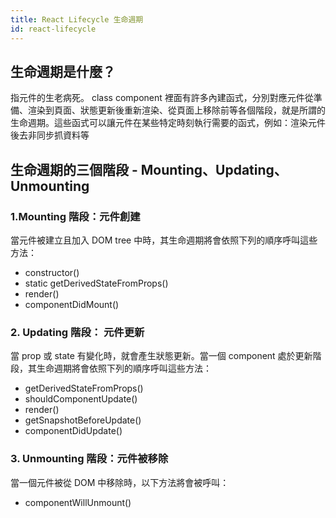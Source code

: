 ```yaml
---
title: React Lifecycle 生命週期
id: react-lifecycle
---
```


## 生命週期是什麼？

指元件的生老病死。 class component 裡面有許多內建函式，分別對應元件從準備、渲染到頁面、狀態更新後重新渲染、從頁面上移除前等各個階段，就是所謂的生命週期。這些函式可以讓元件在某些特定時刻執行需要的函式，例如：渲染元件後去非同步抓資料等

## 生命週期的三個階段 - Mounting、Updating、Unmounting

### 1.Mounting 階段：元件創建

當元件被建立且加入 DOM tree 中時，其生命週期將會依照下列的順序呼叫這些方法：

- constructor()
- static getDerivedStateFromProps()
- render()
- componentDidMount()

### 2. Updating 階段： 元件更新

當 prop 或 state 有變化時，就會產生狀態更新。當一個 component 處於更新階段，其生命週期將會依照下列的順序呼叫這些方法：

- getDerivedStateFromProps()
- shouldComponentUpdate()
- render()
- getSnapshotBeforeUpdate()
- componentDidUpdate()

### 3. Unmounting 階段：元件被移除

當一個元件被從 DOM 中移除時，以下方法將會被呼叫：

- componentWillUnmount()
